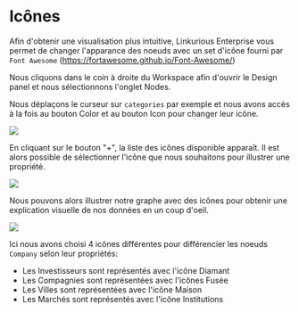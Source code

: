 # Icônes

Afin d'obtenir une visualisation plus intuitive, Linkurious Enterprise vous permet de changer l'apparance des noeuds avec un set d'icône fourni par ```Font Awesome``` (https://fortawesome.github.io/Font-Awesome/)

Nous cliquons dans le coin à droite du Workspace afin d'ouvrir le Design panel et nous sélectionnons l'onglet Nodes.

Nous déplaçons le curseur sur ```categories``` par exemple et nous avons accès à la fois au bouton Color et au bouton Icon pour changer leur icône.

![](https://github.com/Linkurious/linkurious-enterprise-manual/raw/master/en/style/StartIcons.png)

En cliquant sur le bouton "+", la liste des icônes disponible apparaît. Il est alors possible de sélectionner l'icône que nous souhaitons pour illustrer une propriété. 

![](https://github.com/Linkurious/linkurious-enterprise-manual/raw/master/en/style/LesIcones.png)

Nous pouvons alors illustrer notre graphe avec des icônes pour obtenir une explication visuelle de nos données en un coup d'oeil.

![](https://github.com/Linkurious/linkurious-enterprise-manual/raw/master/en/style/End.png)

Ici nous avons choisi 4 icônes différentes pour différencier les noeuds ```Company``` selon leur propriétés:
- Les Investisseurs sont représentés avec l'icône Diamant
- Les Compagnies sont représentées avec l'icônes Fusée
- Les Villes sont représentées avec l'icône Maison
- Les Marchés sont représentés avec l'icône Institutions